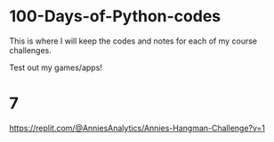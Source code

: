 # 100-Days-of-Python-codes
This is where I will keep the codes and notes for each of my course challenges.

Test out my games/apps!
# 7
https://replit.com/@AnniesAnalytics/Annies-Hangman-Challenge?v=1

